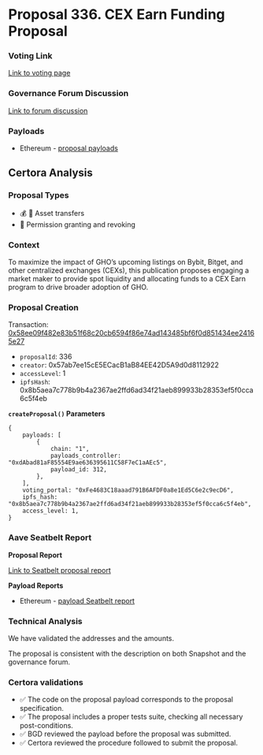 # Proposal 336. CEX Earn Funding Proposal

### Voting Link
[Link to voting page](https://vote.onaave.com/proposal/?proposalId=336)

### Governance Forum Discussion
[Link to forum discussion](https://governance.aave.com/t/arfc-gho-cex-earn-incentive-program/22284)

### Payloads

* Ethereum - [proposal payloads](https://etherscan.io/address/0x5355336aaF7DbB6E67C2237a9D0d0d7A3f96d0b3)



## Certora Analysis

### Proposal Types

* :moneybag: :receipt: Asset transfers
* :handshake: Permission granting and revoking



### Context
To maximize the impact of GHO’s upcoming listings on Bybit, Bitget, and other centralized exchanges (CEXs), this publication proposes engaging a market maker to provide spot liquidity and allocating funds to a CEX Earn program to drive broader adoption of GHO.

### Proposal Creation
Transaction: [0x58ee09f482e83b51f68c20cb6594f86e74ad143485bf6f0d851434ee24165e27](https://etherscan.io/tx/0x58ee09f482e83b51f68c20cb6594f86e74ad143485bf6f0d851434ee24165e27)
- `proposalId`: 336
- `creator`: 0x57ab7ee15cE5ECacB1aB84EE42D5A9d0d8112922
- `accessLevel`: 1
- `ipfsHash`: 0x8b5aea7c778b9b4a2367ae2ffd6ad34f21aeb899933b28353ef5f0cca6c5f4eb

**`createProposal()` Parameters**
```
{
    payloads: [
        {
            chain: "1",
            payloads_controller: "0xdAbad81aF85554E9ae636395611C58F7eC1aAEc5",
            payload_id: 312,
        },
    ],
    voting_portal: "0xFe4683C18aaad791B6AFDF0a8e1Ed5C6e2c9ecD6",
    ipfs_hash: "0x8b5aea7c778b9b4a2367ae2ffd6ad34f21aeb899933b28353ef5f0cca6c5f4eb",
    access_level: 1,
}
```

### Aave Seatbelt Report
**Proposal Report**

[Link to Seatbelt proposal report](https://github.com/bgd-labs/seatbelt-gov-v3/blob/main/reports/proposals/336.md)

**Payload Reports**

* Ethereum - [payload Seatbelt report](https://github.com/bgd-labs/seatbelt-gov-v3/blob/main/reports/payloads/1/0xdAbad81aF85554E9ae636395611C58F7eC1aAEc5/312.md)


### Technical Analysis
We have validated the addresses and the amounts.

The proposal is consistent with the description on both Snapshot and the governance forum.

### Certora validations
* :white_check_mark: The code on the proposal payload corresponds to the proposal specification.
* :white_check_mark: The proposal includes a proper tests suite, checking all necessary post-conditions.
* :white_check_mark: BGD reviewed the payload before the proposal was submitted.
* :white_check_mark: Certora reviewed the procedure followed to submit the proposal.